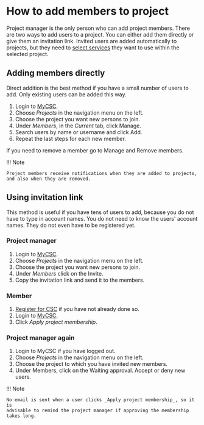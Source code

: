 # How to add members to project

Project manager is the only person who can add project members. There are two ways to add users to a project. You can either add them directly
or give them an invitation link. Invited users are added automatically to projects, but
they need to [select services](how-to-add-service-access-for-project.md) they want to use within the
selected project.

## Adding members directly

Direct addition is the best method if you have a small number of users to add.
Only existing users can be added this way.

1. Login to [MyCSC](http://my.csc.fi).
1. Choose _Projects_ in the navigation menu on the left.
1. Choose the project you want new persons to join.
1. Under _Members_, in the _Current_ tab, click Manage.
1. Search users by name or username and click Add. 
1. Repeat the last steps for each new member.

If you need to remove a member go to Manage and Remove members.

!!! Note

    Project members receive notifications when they are added to projects,
    and also when they are removed.

## Using invitation link

This method is useful if you have tens of users to add, because you do not have
to type in account names. You do not need to know the users' account names.
They do not even have to be registered yet.

### Project manager

1. Login to [MyCSC](http://my.csc.fi).
1. Choose _Projects_ in the navigation menu on the left.
1. Choose the project you want new persons to join.
1. Under _Members_ click on the Invite.
1. Copy the invitation link and send it to the members.

### Member

1. [Register for CSC](how-to-create-new-user-account.md) if you have not
   already done so.
1. Login to [MyCSC](http://my.csc.fi).
1. Click _Apply project membership_.

### Project manager again

1. Login to MyCSC if you have logged out.
1. Choose _Projects_ in the navigation menu on the left.
1. Choose the project to which you have invited new members.
1. Under Members, click on the Waiting approval. Accept or deny new users. 

!!! Note

    No email is sent when a user clicks _Apply project membership_, so it is
    advisable to remind the project manager if approving the membership
    takes long.
